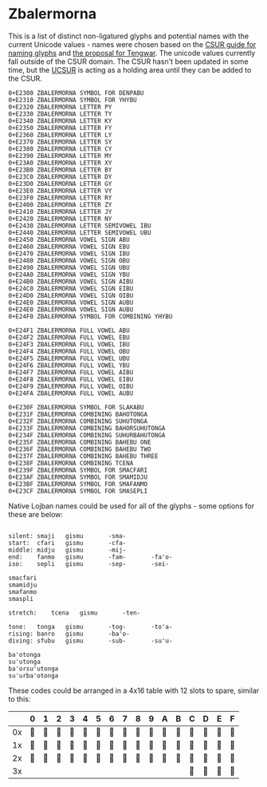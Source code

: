 # Zbalermorna

This is a list of distinct non-ligatured glyphs and potential names with the current Unicode values - names were chosen based on the [CSUR guide for naming glyphs](http://www.evertype.com/standards/csur/naming.html) and [the proposal for Tengwar](http://std.dkuug.dk/JTC1/SC2/WG2/docs/n1641/n1641.htm). The unicode values currently fall outside of the CSUR domain. The CSUR hasn't been updated in some time, but the [UCSUR](https://www.kreativekorp.com/ucsur/) is acting as a holding area until they can be added to the CSUR.

```
0+E2300	ZBALERMORNA SYMBOL FOR DENPABU
0+E2310 ZBALERMORNA SYMBOL FOR YHYBU
0+E2320 ZBALERMORNA LETTER PY
0+E2330 ZBALERMORNA LETTER TY
0+E2340 ZBALERMORNA LETTER KY
0+E2350 ZBALERMORNA LETTER FY
0+E2360 ZBALERMORNA LETTER LY
0+E2370 ZBALERMORNA LETTER SY
0+E2380 ZBALERMORNA LETTER CY
0+E2390 ZBALERMORNA LETTER MY
0+E23A0 ZBALERMORNA LETTER XY
0+E23B0 ZBALERMORNA LETTER BY
0+E23C0 ZBALERMORNA LETTER DY
0+E23D0 ZBALERMORNA LETTER GY
0+E23E0 ZBALERMORNA LETTER VY
0+E23F0 ZBALERMORNA LETTER RY
0+E2400 ZBALERMORNA LETTER ZY
0+E2410 ZBALERMORNA LETTER JY
0+E2420 ZBALERMORNA LETTER NY
0+E2430 ZBALERMORNA LETTER SEMIVOWEL IBU
0+E2440 ZBALERMORNA LETTER SEMIVOWEL UBU
0+E2450 ZBALERMORNA VOWEL SIGN ABU
0+E2460 ZBALERMORNA VOWEL SIGN EBU
0+E2470 ZBALERMORNA VOWEL SIGN IBU
0+E2480 ZBALERMORNA VOWEL SIGN OBU
0+E2490 ZBALERMORNA VOWEL SIGN UBU
0+E24A0 ZBALERMORNA VOWEL SIGN YBU
0+E24B0 ZBALERMORNA VOWEL SIGN AIBU
0+E24C0 ZBALERMORNA VOWEL SIGN EIBU
0+E24D0 ZBALERMORNA VOWEL SIGN OIBU
0+E24E0 ZBALERMORNA VOWEL SIGN AUBU
0+E24E0 ZBALERMORNA VOWEL SIGN AUBU
0+E24F0 ZBALERMORNA SYMBOL FOR COMBINING YHYBU

0+E24F1 ZBALERMORNA FULL VOWEL ABU
0+E24F2 ZBALERMORNA FULL VOWEL EBU
0+E24F3 ZBALERMORNA FULL VOWEL IBU
0+E24F4 ZBALERMORNA FULL VOWEL OBU
0+E24F5 ZBALERMORNA FULL VOWEL UBU
0+E24F6 ZBALERMORNA FULL VOWEL YBU
0+E24F7 ZBALERMORNA FULL VOWEL AIBU
0+E24F8 ZBALERMORNA FULL VOWEL EIBU
0+E24F9 ZBALERMORNA FULL VOWEL OIBU
0+E24FA ZBALERMORNA FULL VOWEL AUBU

0+E230F ZBALERMORNA SYMBOL FOR SLAKABU
0+E231F ZBALERMORNA COMBINING BAHOTONGA
0+E232F ZBALERMORNA COMBINING SUHUTONGA
0+E233F ZBALERMORNA COMBINING BAHORSUHUTONGA
0+E234F ZBALERMORNA COMBINING SUHURBAHUTONGA
0+E235F ZBALERMORNA COMBINING BAHEBU ONE
0+E236F ZBALERMORNA COMBINING BAHEBU TWO
0+E237F ZBALERMORNA COMBINING BAHEBU THREE
0+E238F ZBALERMORNA COMBINING TCENA
0+E239F ZBALERMORNA SYMBOL FOR SMACFARI
0+E23AF ZBALERMORNA SYMBOL FOR SMAMIDJU
0+E23BF ZBALERMORNA SYMBOL FOR SMAFANMO
0+E23CF ZBALERMORNA SYMBOL FOR SMASEPLI
```

Native Lojban names could be used for all of the glyphs - some options for these are below:

```

silent:	smaji	gismu   	-sma-	
start:	cfari	gismu   	-cfa-
middle:	midju	gismu   	-mij-
end:	fanmo	gismu   	-fam-   	-fa'o-	  
iso:	sepli	gismu   	-sep-   	-sei-	

smacfari
smamidju
smafanmo
smaspli

stretch:	tcena	gismu   	-ten-

tone:	tonga	gismu   	-tog-   	-to'a-	
rising:	banro	gismu   	-ba'o-	
diving:	sfubu	gismu   	-sub-   	-su'u-	

ba'otonga
su'utonga
ba'orsu'utonga
su'urba'otonga
```

These codes could be arranged in a 4x16 table with 12 slots to spare, similar to this:


|    | 0 | 1 | 2 | 3 | 4 | 5 | 6 | 7 | 8 | 9 | A | B | C | D | E | F |
|----|---|---|---|---|---|---|---|---|---|---|---|---|---|---|---|---|
| 0x | 󢌠 | 󢌰 | 󢍀 | 󢍐 | 󢍠 | 󢍰 | 󢎀 | 󢎐 | 󢎠 | 󢌀 | 󢌐 | 󢓰 | 󢒰 | 󢓀 | 󢓐 | 󢓠 |
| 1x | 󢎰 | 󢏀 | 󢏐 | 󢏠 | 󢏰 | 󢐀 | 󢐐 | 󢐠 | 󢑐 | 󢑠 | 󢑰 | 󢒀 | 󢒐 | 󢍟 | 󢍯 | 󢍿 |
| 2x | 󢓱 | 󢓲 | 󢓳 | 󢓴 | 󢓵 | 󢓶 | 󢓷 | 󢓸 | 󢓹 | 󢓺 | 󢌏 | 󢌟 | 󢌯 | 󢌿 | 󢍏 | 󢎏 |
| 3x |   |   |   |   |   |   |   |   |   |   |   |   | 󢎟 | 󢎯 | 󢎿 | 󢏏 |